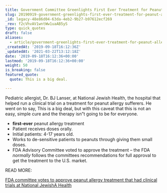 ```yaml
---
title: Government Committee Greenlights First Ever Treatment for Peanut Allergies.
slug: 20190919-government-greenlights-first-ever-treatment-for-peanut-allergies
_id: legacy-48e86d04-63da-4eb2-9b27-b97612ecf269
_rev: f2cVhvAV1wntWw1uaAB5yS
type: quick_quotes
draft: false
aliases:
  - article/government-greenlights-first-ever-treatment-for-peanut-allergies/
_createdAt: '2019-09-18T16:12:36Z'
_updatedAt: '2021-03-22T13:12:18Z'
date: '2019-09-18T16:12:36+00:00'
lastmod: '2019-09-18T16:12:36+00:00'
weight: 50
is_breaking: false
featured_quote:
  quote: This is a big deal.

---
```

Pediatric allergist, Dr. BJ Lanser, at National Jewish Health, the hospital that helped run a clinical trial on a treatment for peanut allergy sufferers. He went on to say, This is a big deal, but with this caveat that this is not an easy, simple cure and the therapy isn”t going to be for everyone.

* **first-ever** peanut allergy treatment
* Patient receives doses orally.
* Initial patients: 4-17 years old.
* Works to de-sensitive patients to peanuts through giving them small doses.
* FDA Advisory Committee voted to approve the treatment – the FDA *normally* follows the committees recommendations for full approval to get the treatment to the U.S. market.

READ MORE:

[FDA committee votes to approve peanut allergy treatment that had clinical trials at National JewishA Health](https://kdvr.com/2019/09/16/fda-committee-votes-to-approve-peanut-allergy-treatment-that-had-clinical-trials-at-national-jewish-health/)